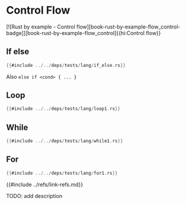 # Control Flow

[![Rust by example - Control flow][book-rust-by-example-flow_control-badge]][book-rust-by-example-flow_control]{{hi:Control flow}}

## If else

```rust
{{#include ../../deps/tests/lang/if_else.rs}}
```

Also `else if <cond> { ... }`

## Loop

```rust
{{#include ../../deps/tests/lang/loop1.rs}}
```

## While

```rust
{{#include ../../deps/tests/lang/while1.rs}}
```

## For

```rust
{{#include ../../deps/tests/lang/for1.rs}}
```

{{#include ../refs/link-refs.md}}
<div class="hidden">
TODO: add description
</div>
